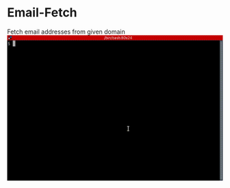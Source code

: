 # Email-Fetch
Fetch email addresses from given domain
![SCREENSHOT](https://github.com/LinuxSploit/Email-Fetch/blob/main/screenshot.gif)
